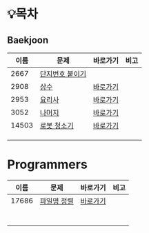# :bulb:목차

## Baekjoon

| 이름  | 문제                                                    | 바로가기                                      | 비고 |
| ----- | ------------------------------------------------------- | --------------------------------------------- | ---- |
| 2667  | [단지번호 붙이기](https://www.acmicpc.net/problem/2667) |                                               |      |
| 2908  | [상수](https://www.acmicpc.net/problem/2908)            | [바로가기](./src/baekjoon/brotherSangsu.java) |      |
| 2953  | [요리사](https://www.acmicpc.net/problem/2953)          | [바로가기](./src/baekjoon/cook.java)          |      |
| 3052  | [나머지](https://www.acmicpc.net/problem/3052)          | [바로가기](./src/baekjoon/good2.java)         |      |
| 14503 | [로봇 청소기](https://www.acmicpc.net/problem/14503)    | [바로가기](./src/baekjoon/Robot.java)         |      |
|       |                                                         |                                               |      |
|       |                                                         |                                               |      |
|       |                                                         |                                               |      |

# Programmers

| 이름  | 문제                                                         | 바로가기                                           | 비고 |
| ----- | ------------------------------------------------------------ | -------------------------------------------------- | ---- |
| 17686 | [파일명 정렬](https://programmers.co.kr/learn/courses/30/lessons/17686?language=java) | [바로가기](./src/programmers/fileNameSorting.java) |      |
|       |                                                              |                                                    |      |
|       |                                                              |                                                    |      |
|       |                                                              |                                                    |      |
|       |                                                              |                                                    |      |
|       |                                                              |                                                    |      |
|       |                                                              |                                                    |      |
|       |                                                              |                                                    |      |

